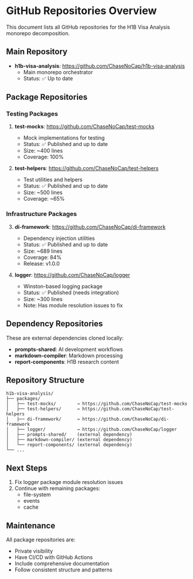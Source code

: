# GitHub Repositories Overview

This document lists all GitHub repositories for the H1B Visa Analysis monorepo decomposition.

## Main Repository

- **h1b-visa-analysis**: https://github.com/ChaseNoCap/h1b-visa-analysis
  - Main monorepo orchestrator
  - Status: ✅ Up to date

## Package Repositories

### Testing Packages
1. **test-mocks**: https://github.com/ChaseNoCap/test-mocks
   - Mock implementations for testing
   - Status: ✅ Published and up to date
   - Size: ~400 lines
   - Coverage: 100%

2. **test-helpers**: https://github.com/ChaseNoCap/test-helpers
   - Test utilities and helpers
   - Status: ✅ Published and up to date
   - Size: ~500 lines
   - Coverage: ~65%

### Infrastructure Packages
3. **di-framework**: https://github.com/ChaseNoCap/di-framework
   - Dependency injection utilities
   - Status: ✅ Published and up to date
   - Size: ~689 lines
   - Coverage: 84%
   - Release: v1.0.0

4. **logger**: https://github.com/ChaseNoCap/logger
   - Winston-based logging package
   - Status: ✅ Published (needs integration)
   - Size: ~300 lines
   - Note: Has module resolution issues to fix

## Dependency Repositories

These are external dependencies cloned locally:

- **prompts-shared**: AI development workflows
- **markdown-compiler**: Markdown processing
- **report-components**: H1B research content

## Repository Structure

```
h1b-visa-analysis/
├── packages/
│   ├── test-mocks/        → https://github.com/ChaseNoCap/test-mocks
│   ├── test-helpers/      → https://github.com/ChaseNoCap/test-helpers
│   ├── di-framework/      → https://github.com/ChaseNoCap/di-framework
│   ├── logger/            → https://github.com/ChaseNoCap/logger
│   ├── prompts-shared/    (external dependency)
│   ├── markdown-compiler/ (external dependency)
│   └── report-components/ (external dependency)
└── ...
```

## Next Steps

1. Fix logger package module resolution issues
2. Continue with remaining packages:
   - file-system
   - events
   - cache

## Maintenance

All package repositories are:
- Private visibility
- Have CI/CD with GitHub Actions
- Include comprehensive documentation
- Follow consistent structure and patterns